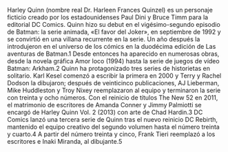 Harley Quinn (nombre real Dr. Harleen Frances Quinzel) es un personaje ficticio creado por los estadounidenses Paul Dini y Bruce Timm para la editorial DC Comics. Quinn hizo su debut en el vigésimo-segundo episodio de Batman: la serie animada, «El favor del Joker», en septiembre de 1992 y se convirtió en una villana recurrente en la serie. Un año después la introdujeron en el universo de los cómics en la duodécima edición de Las aventuras de Batman.1​ Desde entonces ha aparecido en numerosas obras, desde la novela gráfica Amor loco (1994) hasta la serie de juegos de vídeo Batman: Arkham.2​ Quinn ha protagonizado tres series de historietas en solitario. Karl Kesel comenzó a escribir la primera en 2000 y Terry y Rachel Dodson la dibujaron; después de veinticinco publicaciones, AJ Lieberman, Mike Huddleston y Troy Nixey reemplazaron al equipo y terminaron la serie con treinta y ocho números. Con el reinicio de títulos The New 52 en 2011, el matrimonio de escritores de Amanda Conner y Jimmy Palmiotti se encargó de Harley Quinn Vol. 2 (2013) con arte de Chad Hardin.3​ DC Comics lanzó una tercera serie de Quinn tras el nuevo reinicio DC Rebirth, mantenido el equipo creativo del segundo volumen hasta el número treinta y cuarto.4​ A partir del número treinta y cinco, Frank Tieri reemplazó a los escritores e Inaki Miranda, al dibujante.5​
